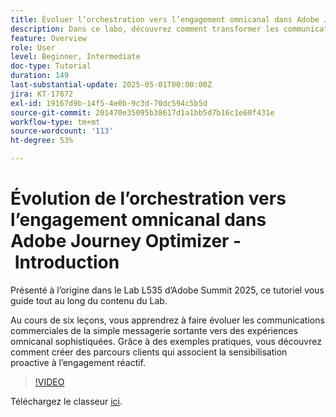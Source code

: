 ```yaml
---
title: Évoluer l’orchestration vers l’engagement omnicanal dans Adobe Journey Optimizer - Introduction
description: Dans ce labo, découvrez comment transformer les communications d’entreprise, en passant de la messagerie sortante de base à des expériences omnicanal sophistiquées. À l’aide d’exemples pratiques, vous créez un parcours clientèle qui associe une approche proactive à un engagement réactif.
feature: Overview
role: User
level: Beginner, Intermediate
doc-type: Tutorial
duration: 149
last-substantial-update: 2025-05-01T00:00:00Z
jira: KT-17872
exl-id: 19167d9b-14f5-4e0b-9c3d-70dc594c5b5d
source-git-commit: 201470e35095b38617d1a1bb5d7b16c1e60f431e
workflow-type: tm+mt
source-wordcount: '113'
ht-degree: 53%

---
```


# Évolution de l’orchestration vers l’engagement omnicanal dans Adobe Journey Optimizer - Introduction

Présenté à l’origine dans le Lab L535 d’Adobe Summit 2025, ce tutoriel vous guide tout au long du contenu du Lab.

Au cours de six leçons, vous apprendrez à faire évoluer les communications commerciales de la simple messagerie sortante vers des expériences omnicanal sophistiquées. Grâce à des exemples pratiques, vous découvrez comment créer des parcours clients qui associent la sensibilisation proactive à l’engagement réactif.

>[!VIDEO](https://video.tv.adobe.com/v/3457828/?learn=on&enablevpops)

Téléchargez le classeur [ici](/help/summit-labs/summit-lab-2025/assets/summit-lab-manual-l535-final-v4.pdf).

